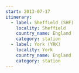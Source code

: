 ```yaml
---
start: 2013-07-17
itinerary:
  - label: Sheffield (SHF)
    locality: Sheffield
    country_name: England
    category: station
  - label: York (YRK)
    locality: York
    country_name: England
    category: station
---
```

